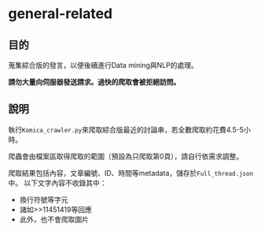 # general-related
## 目的
蒐集綜合版的發言，以便後續進行Data mining與NLP的處理。

**請勿大量向伺服器發送請求。過快的爬取會被拒絕訪問。**

## 說明
執行`Komica_crawler.py`來爬取綜合版最近的討論串，若全數爬取約花費4.5-5小時。

爬蟲會由檔案區取得爬取的範圍（預設為只爬取第0頁），請自行依需求調整。

爬取結果包括內容，文章編號、ID、時間等metadata，儲存於`Full_thread.json`中。
以下文字內容不收錄其中：
+ 換行符號等字元
+ 諸如>>11451419等回應
+ 此外，也不會爬取圖片
